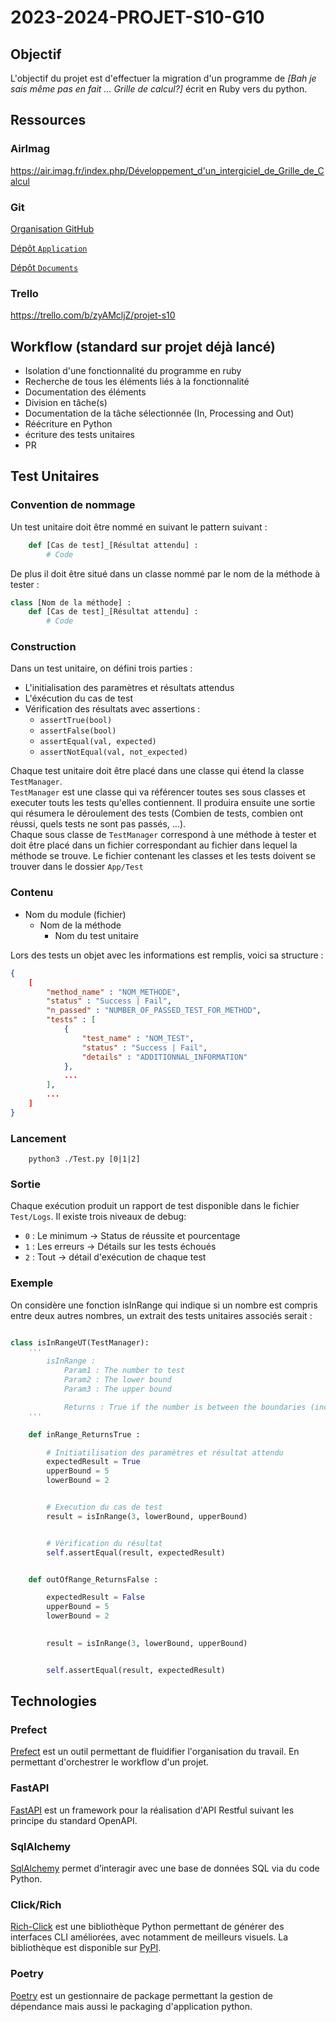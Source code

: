 # 2023-2024-PROJET-S10-G10

## Objectif

L'objectif du projet est d'effectuer la migration d'un programme de *[Bah je sais même pas en fait ... Grille de calcul?]* écrit en Ruby vers du python.

## Ressources

### AirImag

https://air.imag.fr/index.php/Développement_d'un_intergiciel_de_Grille_de_Calcul

### Git

[Organisation GitHub](https://github.com/2023-2024-PROJET-S10-G10)

[Dépôt `Application`](https://github.com/2023-2024-PROJET-S10-G10/app)

[Dépôt `Documents`](https://github.com/2023-2024-PROJET-S10-G10/docs)

### Trello

https://trello.com/b/zyAMcljZ/projet-s10

## Workflow (standard sur projet déjà lancé)

- Isolation d'une fonctionnalité du programme en ruby
- Recherche de tous les éléments liés à la fonctionnalité
- Documentation des éléments
- Division en tâche(s)
- Documentation de la tâche sélectionnée (In, Processing and Out)
- Réécriture en Python
- écriture des tests unitaires
- PR

## Test Unitaires

### Convention de nommage

Un test unitaire doit être nommé en suivant le pattern suivant :
```python
    def [Cas de test]_[Résultat attendu] :
        # Code
```

De plus il doit être situé dans un classe nommé par le nom de la méthode à tester : 
```python
class [Nom de la méthode] : 
    def [Cas de test]_[Résultat attendu] :
        # Code
```


### Construction

Dans un test unitaire, on défini trois parties : 
- L'initialisation des paramètres et résultats attendus
- L'éxécution du cas de test
- Vérification des résultats avec assertions :
  - `assertTrue(bool)`
  - `assertFalse(bool)`
  - `assertEqual(val, expected)`
  - `assertNotEqual(val, not_expected)`

Chaque test unitaire doit être placé dans une classe qui étend la classe `TestManager`. \
`TestManager` est une classe qui va référencer toutes ses sous classes et executer touts les tests qu'elles contiennent. Il produira ensuite une sortie qui résumera le déroulement des tests (Combien de tests, combien ont réussi, quels tests ne sont pas passés, ...). \
Chaque sous classe de `TestManager` correspond à une méthode à tester et doit être placé dans un fichier correspondant au fichier dans lequel la méthode se trouve.
Le fichier contenant les classes et les tests doivent se trouver dans le dossier `App/Test`

### Contenu

- Nom du module (fichier)
  - Nom de la méthode
    - Nom du test unitaire

Lors des tests un objet avec les informations est remplis, voici sa structure : 
```Json
{
    [
        "method_name" : "NOM_METHODE",
        "status" : "Success | Fail",
        "n_passed" : "NUMBER_OF_PASSED_TEST_FOR_METHOD",
        "tests" : [
            {
                "test_name" : "NOM_TEST",
                "status" : "Success | Fail",
                "details" : "ADDITIONNAL_INFORMATION"
            },
            ...
        ],
        ...
    ]
}
```

### Lancement

```
    python3 ./Test.py [0|1|2]
```

### Sortie

Chaque exécution produit un rapport de test disponible dans le fichier `Test/Logs`.
Il existe trois niveaux de debug:
- `0` : Le minimum -> Status de réussite et pourcentage 
- `1` : Les erreurs -> Détails sur les tests échoués
- `2` : Tout -> détail d'exécution de chaque test

### Exemple

On considère une fonction isInRange qui indique si un nombre est compris entre deux autres nombres, un extrait des tests unitaires associés serait :
```python

class isInRangeUT(TestManager):
    '''
        isInRange : 
            Param1 : The number to test
            Param2 : The lower bound
            Param3 : The upper bound

            Returns : True if the number is between the boundaries (included), else False
    '''

    def inRange_ReturnsTrue :

        # Initiatilisation des paramètres et résultat attendu
        expectedResult = True
        upperBound = 5
        lowerBound = 2


        # Execution du cas de test
        result = isInRange(3, lowerBound, upperBound)


        # Vérification du résultat
        self.assertEqual(result, expectedResult)


    def outOfRange_ReturnsFalse :

        expectedResult = False
        upperBound = 5
        lowerBound = 2
        

        result = isInRange(3, lowerBound, upperBound)


        self.assertEqual(result, expectedResult)
```
## Technologies

### Prefect

[Prefect](https://www.prefect.io/) est un outil permettant de fluidifier l'organisation du travail. En permettant d'orchestrer le workflow d'un projet.

### FastAPI

[FastAPI](https://fastapi.tiangolo.com/) est un framework pour la réalisation d'API Restful suivant les principe du standard OpenAPI.

### SqlAlchemy

[SqlAlchemy](https://www.sqlalchemy.org/) permet d’interagir avec une base de données SQL via du code Python.

### Click/Rich

[Rich-Click](https://github.com/ewels/rich-click) est une bibliothèque Python permettant de générer des interfaces CLI améliorées, avec notamment de meilleurs visuels. La bibliothèque est disponible sur [PyPI](https://pypi.org/project/rich-click/).

### Poetry

[Poetry](https://python-poetry.org/) est un gestionnaire de package permettant la gestion de dépendance mais aussi le packaging d'application python.
